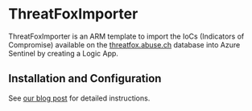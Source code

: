 # ThreatFoxImporter

ThreatFoxImporter is an ARM template to import the IoCs (Indicators of Compromise) available on the [threatfox.abuse.ch](https://threatfox.abuse.ch) database into Azure Sentinel by creating a Logic App.

## Installation and Configuration

See [our blog post](https://blog.compass-security.com/2022/12/the-threat-the-fox-and-the-sentinel/) for detailed instructions.
